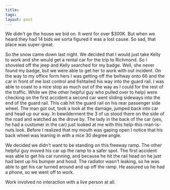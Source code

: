 ```yaml
---
title: 
tags: 
layout: post
---
```

We didn't ge the house we bid on.  It went for over $300K.  But when we heard they had 14 bids we sorta figured it was a lost cause.  So sad, that place was super-great.  



So the snow came down last night.  We decided that I would just take Kelly to work and she would get a rental car for the trip to Richmond.  So I shoveled off the jeep and Kelly searched for my badge.  Well, she never found my badge, but we were able to get her to work with out incident.  On the way to my office form hers I was getting off the beltway onto 66 and the car in front of me lost control and fishtailed his way into the guard rail.  I was able to coast to a nice stop as much out of the way as I could for the rest of the traffic.  While we (the other helpful guy who pulled over to help) were checking on the first accident a second car went sliding sideways into the end of the guard rail.  This cab hit the guard rail on his rear passenger side wheel.  The man got out, took a look at the damage, jumped back into car and head up our way.  In bewilderment the 3 of us stood there on the side of the road and watched as the drove by.  The lady in the back of the car (yes, he had a customer in the car) just looked at me with this help-this-man-is-nuts look.  Before I realized that my mouth was gaping open I notice that his back wheel was leaning in with a nice 30 degree angle.  



We decided we didn't want to be standing on this freeway ramp.  The other helpful guy moved his car up the ramp to a safer spot.  The first accident was able to get his car running, and because he hit the rail head on he just had bent up his bumper and hood.  The radiator wasn't leaking, so he was able to get his car turned around and up off the ramp.  He assured us he had a phone, so we went off to work.



Work involved no interaction with a live person at all.
